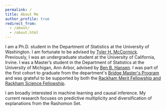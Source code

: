 ```yaml
---
permalink: /
title: About Me
author_profile: true
redirect_from: 
  - /about/
  - /about.html
---
```


I am a Ph.D. student in the Department of Statistics at the University of Washington. I am fortunate to be advised by [Tyler H. McCormick](https://thmccormick.github.io/). Previously, I was an undergraduate student at the University of California, Irvine. I was a Master’s student in the Department of Statistics at the University of Michigan, Ann Arbor, advised by [Ben B. Hansen](https://lsa.umich.edu/stats/people/faculty/bbh.html). I was part of the first cohort to graduate from the department's [Bridge Master's Program](https://lsa.umich.edu/stats/masters_students/mastersprograms/bridge-stats-masters-program.html) and was grateful to be supported by both the [Rackham Merit Fellowship and Rackham Science Fellowship](https://rackham.umich.edu/funding/rackham-merit-fellowship-program/).

I am broadly interested in machine learning and causal inference. My current research focuses on predictive multiplicity and diversification of explanations from the Rashomon Set.